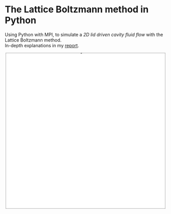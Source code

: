 # The Lattice Boltzmann method in Python
Using Python with MPI, to simulate a *2D lid driven cavity fluid flow* with the Lattice Boltzmann method.\
In-depth explanations in my <a href="https://antoineschmidt.github.io/Portfolio/projects/lattice_boltzmann/media/report.pdf">report</a>.

<p align="center">
    <img src="./media/anim.gif">
</p>